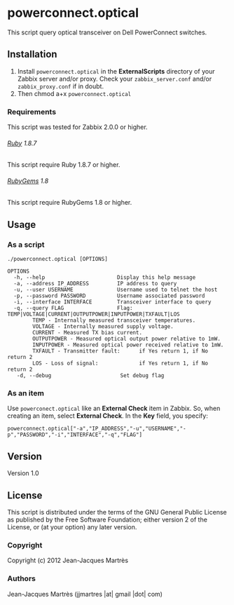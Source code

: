 powerconnect.optical
====================

This script query optical transceiver on Dell PowerConnect switches.

Installation
------------

1. Install `powerconnect.optical` in the **ExternalScripts** directory of your Zabbix server and/or proxy. Check your `zabbix_server.conf` and/or `zabbix_proxy.conf` if in doubt.
2. Then chmod a+x `powerconnect.optical`

### Requirements

This script was tested for Zabbix 2.0.0 or higher.

###### [Ruby](http://www.ruby-lang.org/en/downloads/) 1.8.7

This script require Ruby 1.8.7 or higher.

###### [RubyGems](http://rubygems.org) 1.8

This script require RubyGems 1.8 or higher.

Usage
-----

### As a script
    ./powerconnect.optical [OPTIONS]

    OPTIONS
      -h, --help                       Display this help message
      -a, --address IP_ADDRESS         IP address to query
      -u, --user USERNAME              Username used to telnet the host
      -p, --password PASSWORD          Username associated password
      -i, --interface INTERFACE        Transceiver interface to query
      -q, --query FLAG                 Flag: TEMP|VOLTAGE|CURRENT|OUTPUTPOWER|INPUTPOWER|TXFAULT|LOS
            TEMP - Internally measured transceiver temperatures.
            VOLTAGE - Internally measured supply voltage.
            CURRENT - Measured TX bias current.
            OUTPUTPOWER - Measured optical output power relative to 1mW.
            INPUTPOWER - Measured optical power received relative to 1mW.
            TXFAULT - Transmitter fault:      if Yes return 1, if No return 2
            LOS - Loss of signal:             if Yes return 1, if No return 2
       -d, --debug                      Set debug flag

### As an item
Use `powerconect.optical` like an **External Check** item in Zabbix.  So, when creating an item, select **External Check**.  In the **Key** field, you specify:

    powerconnect.optical["-a","IP_ADDRESS","-u","USERNAME","-p","PASSWORD","-i","INTERFACE","-q","FLAG"]

Version
-------

Version 1.0

License
-------

This script is distributed under the terms of the GNU General Public License as published by the Free Software Foundation; either version 2 of the License, or (at your option) any later version.

### Copyright

  Copyright (c) 2012 Jean-Jacques Martrès

### Authors
  
  Jean-Jacques Martrès
  (jjmartres |at| gmail |dot| com)
